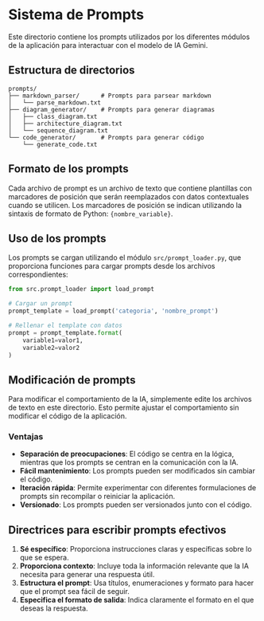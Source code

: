 # Sistema de Prompts

Este directorio contiene los prompts utilizados por los diferentes módulos de la aplicación para interactuar con el modelo de IA Gemini. 

## Estructura de directorios

```
prompts/
├── markdown_parser/      # Prompts para parsear markdown
│   └── parse_markdown.txt
├── diagram_generator/    # Prompts para generar diagramas
│   ├── class_diagram.txt
│   ├── architecture_diagram.txt
│   └── sequence_diagram.txt
└── code_generator/       # Prompts para generar código
    └── generate_code.txt
```

## Formato de los prompts

Cada archivo de prompt es un archivo de texto que contiene plantillas con marcadores de posición que serán reemplazados con datos contextuales cuando se utilicen. Los marcadores de posición se indican utilizando la sintaxis de formato de Python: `{nombre_variable}`.

## Uso de los prompts

Los prompts se cargan utilizando el módulo `src/prompt_loader.py`, que proporciona funciones para cargar prompts desde los archivos correspondientes:

```python
from src.prompt_loader import load_prompt

# Cargar un prompt
prompt_template = load_prompt('categoria', 'nombre_prompt')

# Rellenar el template con datos
prompt = prompt_template.format(
    variable1=valor1,
    variable2=valor2
)
```

## Modificación de prompts

Para modificar el comportamiento de la IA, simplemente edite los archivos de texto en este directorio. Esto permite ajustar el comportamiento sin modificar el código de la aplicación.

### Ventajas

- **Separación de preocupaciones**: El código se centra en la lógica, mientras que los prompts se centran en la comunicación con la IA.
- **Fácil mantenimiento**: Los prompts pueden ser modificados sin cambiar el código.
- **Iteración rápida**: Permite experimentar con diferentes formulaciones de prompts sin recompilar o reiniciar la aplicación.
- **Versionado**: Los prompts pueden ser versionados junto con el código.

## Directrices para escribir prompts efectivos

1. **Sé específico**: Proporciona instrucciones claras y específicas sobre lo que se espera.
2. **Proporciona contexto**: Incluye toda la información relevante que la IA necesita para generar una respuesta útil.
3. **Estructura el prompt**: Usa títulos, enumeraciones y formato para hacer que el prompt sea fácil de seguir.
4. **Especifica el formato de salida**: Indica claramente el formato en el que deseas la respuesta. 